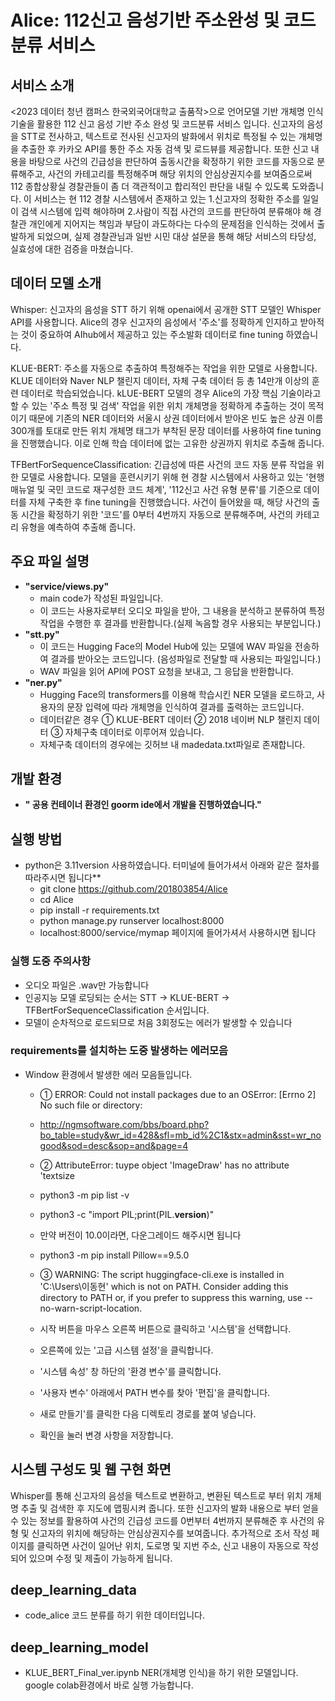 # **Alice: 112신고 음성기반 주소완성 및 코드 분류 서비스**
## 서비스 소개 
 <2023 데이터 청년 캠퍼스 한국외국어대학교 출품작>으로 언어모델 기반 개체명 인식 기술을 활용한 112 신고 음성 기반 주소 완성 및 코드분류 서비스 입니다.
 신고자의 음성을 STT로 전사하고, 텍스트로 전사된 신고자의 발화에서 위치로 특정될 수 있는 개체명을 추출한 후 카카오 API를 통한 주소 자동 검색 및 로드뷰를 제공합니다. 또한 신고 내용을 바탕으로 사건의 긴급성을 판단하여 출동시간을 확정하기 위한 코드를 자동으로 분류해주고, 사건의 카테고리를 특정해주며 해당 위치의 안심상권지수를 보여줌으로써 112 종합상황실 경찰관들이 좀 더 객관적이고 합리적인 판단을 내릴 수 있도록 도와줍니다.
 이 서비스는 현 112 경찰 시스템에서 존재하고 있는 1.신고자의 정확한 주소를 일일이 검색 시스템에 입력 해야하며 2.사람이 직접 사건의 코드를 판단하여 분류해야 해 경찰관 개인에게 지어지는 책임과 부담이 과도하다는 다수의 문제점을 인식하는 것에서 출발하게 되었으며, 실제 경찰관님과 일반 시민 대상 설문을 통해 해당 서비스의 타당성, 실효성에 대한 검증을 마쳤습니다. 


## 데이터 모델 소개

Whisper: 신고자의 음성을 STT 하기 위해 openai에서 공개한 STT 모델인 Whisper API를 사용합니다. Alice의 경우 신고자의 음성에서 '주소'를 정확하게 인지하고 받아적는 것이 중요하여 AIhub에서 제공하고 있는 주소발화 데이터로 fine tuning 하였습니다.

KLUE-BERT: 주소를 자동으로 추출하여 특정해주는 작업을 위한 모델로 사용합니다. KLUE 데이터와 Naver NLP 챌린지 데이터, 자체 구축 데이터 등 총 14만개 이상의 훈련 데이터로 학습되었습니다. kLUE-BERT 모델의 경우 Alice의 가장 핵심 기술이라고 할 수 있는 '주소 특정 및 검색' 작업을 위한 위치 개체명을 정확하게 추출하는 것이 목적이기 때문에 기존의 NER 데이터와 서울시 상권 데이터에서 받아온 빈도 높은 상권 이름 300개를 토대로 만든 위치 개체명 태그가 부착된 문장 데이터를 사용하여 fine tuning을 진행했습니다. 이로 인해 학습 데이터에 없는 고유한 상권까지 위치로 추출해 줍니다. 

TFBertForSequenceClassification: 긴급성에 따른 사건의 코드 자동 분류 작업을 위한 모델로 사용합니다. 모델을 훈련시키기 위해 현 경찰 시스템에서 사용하고 있는 '현행 매뉴얼 및 국민 코드로 재구성한 코드 체계', '112신고 사건 유형 분류'를 기준으로 데이터를 자체 구축한 후 fine tuning을 진행했습니다. 사건이 들어왔을 때, 해당 사건의 출동 시간을 확정하기 위한 '코드'를 0부터 4번까지 자동으로 분류해주며, 사건의 카테고리 유형을 예측하여 추출해 줍니다. 


## **주요 파일 설명**
+ **"service/views.py"**
  + main code가 작성된 파일입니다.
  + 이 코드는 사용자로부터 오디오 파일을 받아, 그 내용을 분석하고 분류하여 특정 작업을 수행한 후 결과를 반환합니다.(실제 녹음할 경우 사용되는 부분입니다.)
+ **"stt.py"**
  + 이 코드는 Hugging Face의 Model Hub에 있는 모델에 WAV 파일을 전송하여 결과를 받아오는 코드입니다. (음성파일로 전달할 때 사용되는 파일입니다.)
  + WAV 파일을 읽어 API에 POST 요청을 보내고, 그 응답을 반환합니다.
+ **"ner.py"**
  + Hugging Face의 transformers를 이용해 학습시킨 NER 모델을 로드하고, 사용자의 문장 입력에 따라 개체명을 인식하여 결과를 출력하는 코드입니다.
  + 데이터같은 경우 ① KLUE-BERT 데이터 ② 2018 네이버 NLP 챌린지 데이터 ③ 자체구축 데이터로 이루어져 있습니다.
  + 자체구축 데이터의 경우에는 깃허브 내 madedata.txt파일로 존재합니다.

## **개발 환경**
+ **" 공용 컨테이너 환경인 goorm ide에서 개발을 진행하였습니다."** 
  
## **실행 방법**
+ python은 3.11version 사용하였습니다. 터미널에 들어가셔서 아래와 같은 절차를 따라주시면 됩니다**
  + git clone https://github.com/201803854/Alice
  + cd Alice
  + pip install -r requirements.txt
  + python manage.py runserver localhost:8000
  + localhost:8000/service/mymap  페이지에 들어가셔서 사용하시면 됩니다
  
### **실행 도중 주의사항**
 + 오디오 파일은 .wav만 가능합니다
 + 인공지능 모델 로딩되는 순서는 STT -> KLUE-BERT -> TFBertForSequenceClassification 순서입니다.
 + 모델이 순차적으로 로드되므로 처음 3회정도는 에러가 발생할 수 있습니다
  
### **requirements를 설치하는 도중 발생하는 에러모음**
+ Window 환경에서 발생한 에러 모음들입니다.
  + ① ERROR: Could not install packages due to an OSError: [Errno 2] No such file or directory:  
  + http://ngmsoftware.com/bbs/board.php?bo_table=study&wr_id=428&sfl=mb_id%2C1&stx=admin&sst=wr_nogood&sod=desc&sop=and&page=4
  
  + ② AttributeError: tuype object 'ImageDraw' has no attribute 'textsize
  + python3 -m pip list -v
  + python3 -c "import PIL;print(PIL.__version__)"
  + 만약 버전이 10.0이라면, 다운그레이드 해주시면 됩니다
  + python3 -m pip install Pillow==9.5.0

  + ③ WARNING: The script huggingface-cli.exe is installed in 'C:\Users\이동현\' which is not on PATH. Consider adding this directory to PATH or, if you prefer to suppress this warning, use --no-warn-script-location.
  + 시작 버튼을 마우스 오른쪽 버튼으로 클릭하고 '시스템'을 선택합니다.
  + 오른쪽에 있는 '고급 시스템 설정'을 클릭합니다.
  + '시스템 속성' 창 하단의 '환경 변수'를 클릭합니다.
  + '사용자 변수' 아래에서 PATH 변수를 찾아 '편집'을 클릭합니다.
  + 새로 만들기'를 클릭한 다음 디렉토리 경로를 붙여 넣습니다.
  + 확인을 눌러 변경 사항을 저장합니다.
  
## **시스템 구성도 및 웹 구현 화면**

Whisper를 통해 신고자의 음성을 텍스트로 변환하고, 변환된 텍스트로 부터 위치 개체명 추출 및 검색한 후 지도에 맵핑시켜 줍니다. 또한 신고자의 발화 내용으로 부터 얻을 수 있는 정보를 활용하여 사건의 긴급성 코드를 0번부터 4번까지 분류해준 후 사건의 유형 및 신고자의 위치에 해당하는 안심상권지수를 보여줍니다. 추가적으로 조서 작성 페이지를 클릭하면 사건이 일어난 위치, 도로명 및 지번 주소, 신고 내용이 자동으로 작성되어 있으며 수정 및 제출이 가능하게 됩니다. 

## **deep_learning_data**
 + code_alice
   코드 분류를 하기 위한 데이터입니다.
## **deep_learning_model**
 + KLUE_BERT_Final_ver.ipynb
   NER(개체명 인식)을 하기 위한 모델입니다. google colab환경에서 바로 실행 가능합니다.